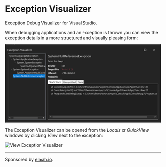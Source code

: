 Exception Visualizer
====================

Exception Debug Visualizer for Visual Studio.

When debugging applications and an exception is thrown you can view the exception details in a more structured and visually pleasing form:

![Exception Visualizer](screenshot.png)

The Exception Visualizer can be opened from the *Locals* or *QuickView* windows by clicking *View* next to the exception:

![View Exception Visualizer](https://github.com/elmahio/ExceptionVisualizer/assets/563206/8dd68fc6-85f2-416d-a5b2-8f78de57fdbf)

---

Sponsored by [elmah.io](https://elmah.io).

